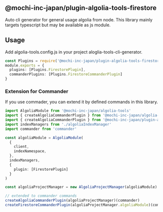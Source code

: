 ## @mochi-inc-japan/plugin-algolia-tools-firestore

Auto cli generator for general usage algolia from node.
This library mainly targets typescript but may be available as js module.

## Usage

Add algolia-tools.config.js in your project  aloglia-tools-cli-generator.

```typescript
const Plugins = require('@mochi-inc-japan/plugin-algolia-tools-firestore')
module.exports = {
  plugins: [Plugins.FirestorePlugin],
  commanderPlugins: [Plugins.FirestoreCommanderPlugin]
}
```

### Extension for Commander

If you use commader, you can extend it by defined commands in this library.

```ts
import AlgoliaModule from '@mochi-inc-japan/algolia-tools'
import { createAlgoliaCommanderPlugin } from '@mochi-inc-japan/algolia-cli-tools'
import { createAlgoliaCommanderPlugin } from '@mochi-inc-japan/plugin-algolia-tools-firestore'
import indexManagers from './algoliaIndexManager'
import commander from 'commander'

const algoliaModule = AlgoliaModule(
  {
    client,
    indexNamespace,
  },
  indexManagers,
  {
    plugin: [FirestorePlugin]
  }
)

const algoliaProjectManager = new AlgoliaProjectManager(algoliaModule)

// extended to commander commands
createAlgoliaCommanderPlugin(algoliaProjectManager)(commander)
createFirestoreCommanderPlugin(algoliaProjectManager.algoliaModule)(commander)// optional if you use firestore
```
